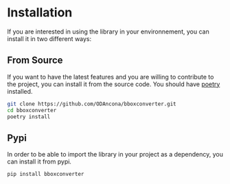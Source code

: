 # Installation

If you are interested in using the library in your environnement, you can install it in two different ways:

## From Source

If you want to have the latest features and you are willing to contribute to the project, you can install it from the source code. You should have [poetry](https://python-poetry.org/docs/) installed.

```bash
git clone https://github.com/ODAncona/bboxconverter.git
cd bboxconverter
poetry install
```

## Pypi

In order to be able to import the library in your project as a dependency, you can install it from pypi.

```bash
pip install bboxconverter
```
